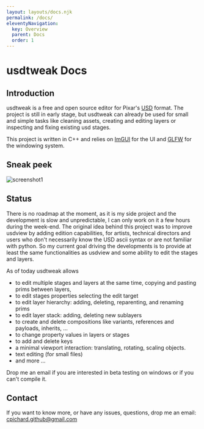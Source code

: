 ```yaml
---
layout: layouts/docs.njk
permalink: /docs/
eleventyNavigation:
  key: Overview
  parent: Docs
  order: 1
---
```


# usdtweak Docs

## Introduction

usdtweak is a free and open source editor for Pixar's [USD](https://graphics.pixar.com/usd/release/index.html#) format. The project is still in early stage, but usdtweak can already be used for small and simple tasks like cleaning assets, creating and editing layers or inspecting and fixing existing usd stages.

This project is written in C++ and relies on [ImGUI](https://github.com/ocornut/imgui) for the UI and [GLFW](https://github.com/glfw/glfw) for the windowing system.

## Sneak peek

![screenshot1](https://media.giphy.com/media/9Nb4JmmqEXzO05DpvL/giphy.gif)

## Status

There is no roadmap at the moment, as it is my side project and the development is slow and unpredictable, I can only work on it a few hours during the week-end. The original idea behind this project was to improve usdview by adding edition capabilities, for artists, technical directors and users who don't necessarily know the USD ascii syntax or are not familiar with python. So my current goal driving the developments is to provide at least the same functionalities as usdview and some ability to edit the stages and layers.

As of today usdtweak allows

- to edit multiple stages and layers at the same time, copying and pasting prims between layers,
- to edit stages properties selecting the edit target
- to edit layer hierarchy: adding, deleting, reparenting, and renaming prims
- to edit layer stack: adding, deleting new sublayers
- to create and delete compositions like variants, references and payloads, inherits, ...
- to change property values in layers or stages
- to add and delete keys
- a minimal viewport interaction: translating, rotating, scaling objects.
- text editing (for small files)
- and more ...

Drop me an email if you are interested in beta testing on windows or if you can't compile it.

## Contact

If you want to know more, or have any issues, questions, drop me an email: cpichard.github@gmail.com
